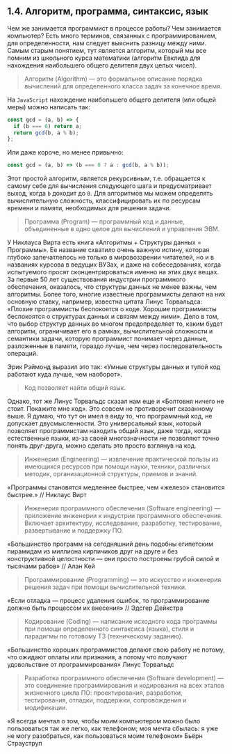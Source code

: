 ## 1.4. Алгоритм, программа, синтаксис, язык

Чем же занимается программист в процессе работы? Чем занимается компьютер? Есть много терминов, связанных с программированием, для определенности, нам следует выяснить разницу между ними. Самым старым понятием, тут является алгоритм, который мы все помним из школьного курса математики (алгоритм Евклида для нахождения наибольшего общего делителя двух целых чисел).

> Алгоритм (Algorithm) — это формальное описание порядка вычислений для определенного класса задач за конечное время.

На `JavaScript` нахождение наибольшего общего делителя (или общей меры) можно написать так:

```js
const gcd = (a, b) => {
  if (b === 0) return a;
  return gcd(b, a % b);
};
```

Или даже короче, но менее привычно:

```js
const gcd = (a, b) => (b === 0 ? a : gcd(b, a % b));
```

Этот простой алгоритм, является рекурсивным, т.е. обращается к самому себе для вычисления следующего шага и предусматривает выход, когда `b` доходит до `0`. Для алгоритмов мы можем определять вычислительную сложность, классифицировать их по ресурсам времени и памяти, необходимых для решения задачи.

> Программа (Program) — программный код и данные, объединенные в одно целое для вычислений и управления ЭВМ.

У Никлауса Вирта есть книга «Алгоритмы + Структуры данных = Программы». Ее название схватило очень важную истину, которая глубоко запечатлелось не только в мировоззрении читателей, но и в названиях курсова в ведущих ВУЗах, и даже на собеседованиях, когда испытуемого просят сконцентрироваться именно на этих двух вещах. За первые 50 лет существования индустрии программного обеспечения, оказалось, что структуры данных не менее важны, чем алгоритмы. Более того, многие известные программисты делают на них основную ставку, например, известна цитата Линус Торвальдса: «Плохие программисты беспокоятся о коде. Хорошие программисты беспокоятся о структурах данных и связям между ними». Дело в том, что выбор структур данных во многом предопределяет то, каким будет алгоритм, ограничивает его в рамках, вычислительной сложности и семантики задачи, которую программист понимает через данные, разложенные в памяти, гораздо лучше, чем через последовательность операций.

Эрик Рэймонд выразил это так: «Умные структуры данных и тупой код работают куда лучше, чем наоборот».

> Код позволяет найти общий язык.

Однако, тот же Линус Торвальдс сказал нам еще и «Болтовня ничего не стоит. Покажите мне код». Это совсем не противоречит сказанному выше. Я думаю, что тут он имел в виду то, что программный код, не допускает двусмысленности. Это универсальный язык, который позволяет программистам находить общий язык, даже тогда, когда естественные языки, из-за своей многозначности не позволяют точно понять друг-друга, можно сделать это просто взглянув на код.

> Инженерия (Engineering) — извлечение практической пользы из имеющихся ресурсов при помощи науки, техники, различных методик, организационной структуры, приемов и знаний.

«Программы становятся медленнее быстрее, чем «железо» становится быстрее.» // Никлаус Вирт

> Инженерия программного обеспечения (Software engineering) — приложение инженерии к индустрии программного обеспечения. Включает архитектуру, исследование, разработку, тестирование, развертывание и поддержку ПО.

«Большинство программ на сегодняшний день подобны египетским пирамидам из миллиона кирпичиков друг на друге и без конструктивной целостности — они просто построены грубой силой и тысячами рабов» // Алан Кей

> Программирование (Programming) — это искусство и инженерия решения задач при помощи вычислительной техники.

«Если отладка — процесс удаления ошибок, то программирование должно быть процессом их внесения» // Эдсгер Дейкстра

> Кодирование (Coding) — написание исходного кода программы при помощи определенного синтаксиса (языка), стиля и парадигмы по готовому ТЗ (техническому заданию).

«Большинство хороших программистов делают свою работу не потому, что ожидают оплаты или признания, а потому что получают удовольствие от программирования» Линус Торвальдс

> Разработка программного обеспечения (Software development) — это соединение программирования и кодирования на всех этапов жизненного цикла ПО: проектирования, разработки, тестирования, отладки, поддержки, сопровождения и модификации.

«Я всегда мечтал о том, чтобы моим компьютером можно было пользоваться так же легко, как телефоном; моя мечта сбылась: я уже не могу разобраться, как пользоваться моим телефоном» Бьёрн Страуструп
